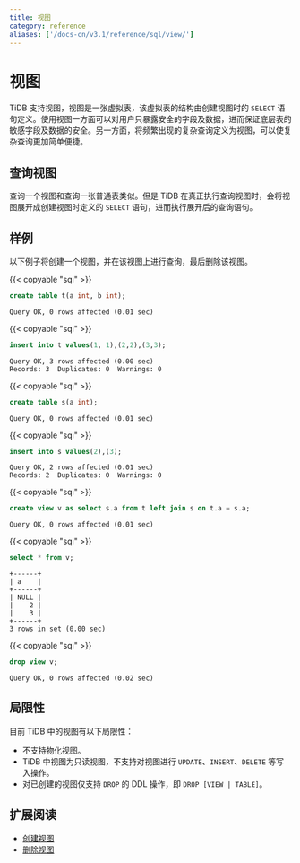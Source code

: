 ```yaml
---
title: 视图
category: reference
aliases: ['/docs-cn/v3.1/reference/sql/view/']
---
```


# 视图

TiDB 支持视图，视图是一张虚拟表，该虚拟表的结构由创建视图时的 `SELECT` 语句定义。使用视图一方面可以对用户只暴露安全的字段及数据，进而保证底层表的敏感字段及数据的安全。另一方面，将频繁出现的复杂查询定义为视图，可以使复杂查询更加简单便捷。

## 查询视图

查询一个视图和查询一张普通表类似。但是 TiDB 在真正执行查询视图时，会将视图展开成创建视图时定义的 `SELECT` 语句，进而执行展开后的查询语句。

## 样例

以下例子将创建一个视图，并在该视图上进行查询，最后删除该视图。

{{< copyable "sql" >}}

```sql
create table t(a int, b int);
```

```
Query OK, 0 rows affected (0.01 sec)
```

{{< copyable "sql" >}}

```sql
insert into t values(1, 1),(2,2),(3,3);
```

```
Query OK, 3 rows affected (0.00 sec)
Records: 3  Duplicates: 0  Warnings: 0
```

{{< copyable "sql" >}}

```sql
create table s(a int);
```

```
Query OK, 0 rows affected (0.01 sec)
```

{{< copyable "sql" >}}

```sql
insert into s values(2),(3);
```

```
Query OK, 2 rows affected (0.01 sec)
Records: 2  Duplicates: 0  Warnings: 0
```

{{< copyable "sql" >}}

```sql
create view v as select s.a from t left join s on t.a = s.a;
```

```
Query OK, 0 rows affected (0.01 sec)
```

{{< copyable "sql" >}}

```sql
select * from v;
```

```
+------+
| a    |
+------+
| NULL |
|    2 |
|    3 |
+------+
3 rows in set (0.00 sec)
```

{{< copyable "sql" >}}

```sql
drop view v;
```

```
Query OK, 0 rows affected (0.02 sec)
```

## 局限性

目前 TiDB 中的视图有以下局限性：

- 不支持物化视图。
- TiDB 中视图为只读视图，不支持对视图进行 `UPDATE`、`INSERT`、`DELETE` 等写入操作。
- 对已创建的视图仅支持 `DROP` 的 DDL 操作，即 `DROP [VIEW | TABLE]`。

## 扩展阅读

- [创建视图](/sql-statements/sql-statement-create-view.md)
- [删除视图](/sql-statements/sql-statement-drop-view.md)
